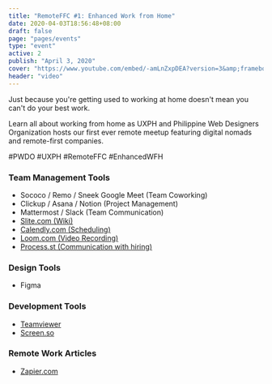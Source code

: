 ```yaml
---
title: "RemoteFFC #1: Enhanced Work from Home"
date: 2020-04-03T18:56:48+08:00
draft: false
page: "pages/events"
type: "event"
active: 2
publish: "April 3, 2020"
cover: "https://www.youtube.com/embed/-amLnZxpDEA?version=3&amp;frameborder=0&amp;allow=accelerometer&amp;autoplay&amp;encrypted-media&amp;gyroscope&amp;picture-in-picture"
header: "video"
---
```


<p>Just because you're getting used to working at home doesn't mean you can't do your best work.</p>

<p>Learn all about working from home as UXPH and Philippine Web Designers Organization hosts our first ever remote meetup featuring digital nomads and remote-first companies.
</p>

<span class="blue">
	#PWDO #UXPH #RemoteFFC #EnhancedWFH
</span>

<h3>Team Management Tools</h3>

<ul>
    <li>Sococo / Remo / Sneek Google Meet (Team Coworking)</li>
    <li>Clickup / Asana / Notion (Project Management)</li>
    <li>Mattermost / Slack (Team Communication)</li>
    <li><a href ="https://Slite.com" target="blank" class="blue" >Slite.com (Wiki)</a> </li>
    <li><a href = "https://Calendly.com" target="blank" class="blue"> Calendly.com (Scheduling) </a> </li>
    <li><a href = "https://Loom.com" target="blank" class="blue">Loom.com (Video Recording) </a> </li>
    <li><a href = "https://www.process.st/" target="blank" class="blue"> Process.st (Communication with hiring) </a></li>
</ul>

<h3 class="margin-top-32">Design Tools</h3>

<ul>
    <li>Figma</li>
</ul>

<h3 class="margin-top-32">Development Tools</h3>

<ul>
    <li><a href = "https://www.teamviewer.com/en/" target="blank" class="blue"> Teamviewer </a></li>
    <li><a href = "https://screen.so/#/home" target="blank" class="blue"> Screen.so </a></li>
</ul>

<h3 class="margin-top-32">Remote Work Articles</h3>
<ul>
    <li><a href = "https://zapier.com/learn/remote-work/" target="blank" class="blue"> Zapier.com </a></li>
</ul>
